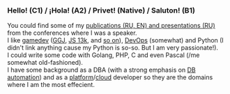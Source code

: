 ### Hello! (C1) / ¡Hola! (A2) / Privet! (Native) / Saluton! (B1)
  
You could find some of my [publications (RU, EN) and presentations (RU)](https://github.com/Areso/presentations-publications) from the conferences where I was a speaker.  
I like [gamedev](https://github.com/Areso/1255-burgomaster) ([GGJ](https://github.com/Areso/mmorpg-ggj2020), [JS 13k](https://github.com/Areso/js-kiseijuu), and [so on](https://github.com/Areso/Tasogare-doki)), [DevOps](https://github.com/Areso/Webinar-ansible) (somewhat) and Python (I didn't link anything cause my Python is so-so. But I am very passionate!).  
I could write some code with Golang, PHP, C and even Pascal (/me somewhat old-fashioned).  
I have some background as a DBA (with a strong emphasis on [DB](https://github.com/Areso/vitess-workflow-monitor) [automation](https://github.com/Areso/hdp-jobs)) and as a [platform](https://github.com/Areso/Webinar-ansible)/[cloud](https://github.com/Areso/Oblache/) developer so they are the domains where I am the most effecient.   
